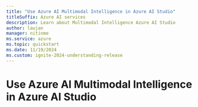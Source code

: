 ```yaml
---
title: "Use Azure AI Multimodal Intelligence in Azure AI Studio"
titleSuffix: Azure AI services
description: Learn about Multimodal Intelligence Azure AI Studio
author: laujan
manager: nitinme
ms.service: azure
ms.topic: quickstart
ms.date: 11/19/2024
ms.custom: ignite-2024-understanding-release
---
```


# Use Azure AI Multimodal Intelligence in Azure AI Studio 


